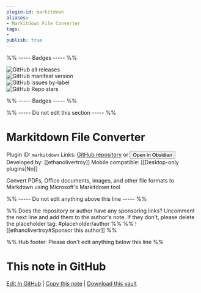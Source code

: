 ```yaml
---
plugin-id: markitdown
aliases:
- Markitdown File Converter
tags: 
- 
publish: true
---
```


%% ----- Badges ----- %%

![GitHub all releases](https://img.shields.io/github/downloads/ethanolivertroy/obsidian-markitdown/total?color=573E7A&logo=github&style=for-the-badge)   
![GitHub manifest version](https://img.shields.io/github/manifest-json/v/ethanolivertroy/obsidian-markitdown?color=573E7A&logo=github&style=for-the-badge)   
![GitHub issues by-label](https://img.shields.io/github/issues/ethanolivertroy/obsidian-markitdown/help%20wanted?color=573E7A&logo=github&style=for-the-badge)   
![GitHub Repo stars](https://img.shields.io/github/stars/ethanolivertroy/obsidian-markitdown?color=573E7A&logo=github&style=for-the-badge)

%% ----- Badges ----- %%

%% ----- Do not edit this section ----- %%

# Markitdown File Converter

Plugin ID: `markitdown`
Links: [GitHub repository](https://github.com/ethanolivertroy/obsidian-markitdown) or [<button id=HH>Open in Obsidian</button>](obsidian://show-plugin?id=markitdown)
Developed by: [[ethanolivertroy]]
Mobile compatible: [[Desktop-only plugins|No]]

Convert PDFs, Office documents, images, and other file formats to Markdown using Microsoft's Markitdown tool

%% ----- Do not edit anything above this line ----- %% 

%% Does the repository or author have any sponsoring links? Uncomment the next line and add them to the author's note. If they don't, please delete the placeholder tag: #placeholder/author %%
%% ![[ethanolivertroy#Sponsor this author]] %%

%% Hub footer: Please don't edit anything below this line %%

# This note in GitHub

<span class="git-footer">[Edit In GitHub](https://github.dev/obsidian-community/obsidian-hub/blob/main/02%20-%20Community%20Expansions/02.05%20All%20Community%20Expansions/Plugins/markitdown.md "git-hub-edit-note") | [Copy this note](https://raw.githubusercontent.com/obsidian-community/obsidian-hub/main/02%20-%20Community%20Expansions/02.05%20All%20Community%20Expansions/Plugins/markitdown.md "git-hub-copy-note") | [Download this vault](https://github.com/obsidian-community/obsidian-hub/archive/refs/heads/main.zip "git-hub-download-vault") </span>
